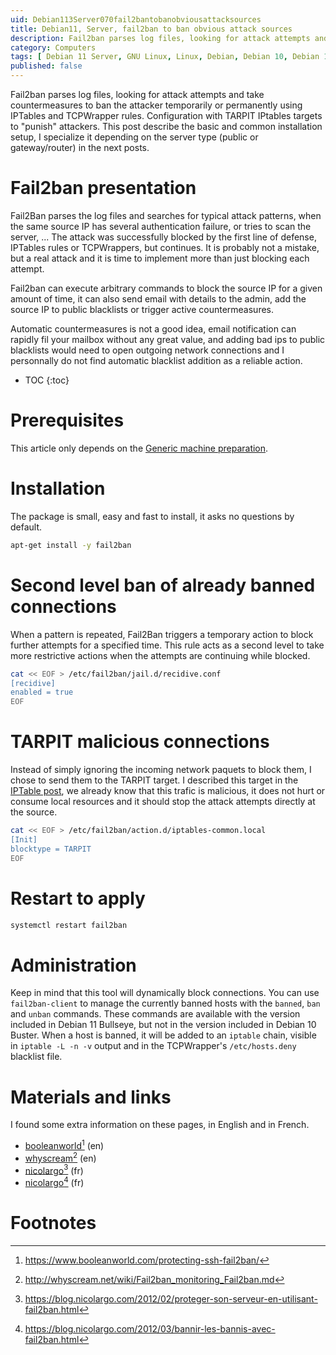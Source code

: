 ```yaml
---
uid: Debian113Server070fail2bantobanobviousattacksources
title: Debian11, Server, fail2ban to ban obvious attack sources
description: Fail2ban parses log files, looking for attack attempts and take countermeasures to ban the attacker temporarily or permanently using IPTables and TCPWrapper rules. Configuration with TARPIT IPtables targets to "punish" attackers. This post describe the basic and common installation setup, I specialize it depending on the server type (public or gateway/router) in the next posts.
category: Computers
tags: [ Debian 11 Server, GNU Linux, Linux, Debian, Debian 10, Debian 11, Buster, Bullseye, Server, Installation, Fail2ban, TARPIT, Ban, Security, IPTables, TCPWrappers ]
published: false
---
```


Fail2ban parses log files, looking for attack attempts and take countermeasures to ban the attacker temporarily or permanently using IPTables and TCPWrapper rules. Configuration with TARPIT IPtables targets to "punish" attackers. This post describe the basic and common installation setup, I specialize it depending on the server type (public or gateway/router) in the next posts.

# Fail2ban presentation

Fail2Ban parses the log files and searches for typical attack patterns, when the same source IP has several authentication failure, or tries to scan the server, ... The attack was successfully blocked by the first line of defense, IPTables rules or TCPWrappers, but continues. It is probably not a mistake, but a real attack and it is time to implement more than just blocking each attempt. 

Fail2ban can execute arbitrary commands to block the source IP for a given amount of time, it can also send email with details to the admin, add the source IP to public blacklists or trigger active countermeasures. 

Automatic countermeasures is not a good idea, email notification can rapidly fil your mailbox without any great value, and adding bad ips to public blacklists would need to open outgoing network connections and I personnally do not find automatic blacklist addition as a reliable action.

* TOC
{:toc}

# Prerequisites
This article only depends on the [Generic machine preparation](/pages/en/tags/#debian11-preparation).

# Installation
The package is small, easy and fast to install, it asks no questions by default.
```bash
apt-get install -y fail2ban
```

# Second level ban of already banned connections
When a pattern is repeated, Fail2Ban triggers a temporary action to block further attempts for a specified time. This rule acts as a second level to take more restrictive actions when the attempts are continuing while blocked.
```bash
cat << EOF > /etc/fail2ban/jail.d/recidive.conf
[recidive]
enabled = true
EOF
```

# TARPIT malicious connections
Instead of simply ignoring the incoming network paquets to block them, I chose to send them to the TARPIT target. I described this target in the [IPTable post](), we already know that this trafic is malicious, it does not hurt or consume local resources and it should stop the attack attempts directly at the source.
```bash
cat << EOF > /etc/fail2ban/action.d/iptables-common.local
[Init]
blocktype = TARPIT
EOF
```

# Restart to apply
```bash
systemctl restart fail2ban
```

# Administration
Keep in mind that this tool will dynamically block connections. You can use `fail2ban-client` to manage the currently banned hosts with the `banned`, `ban` and `unban` commands. These commands are available with the version included in Debian 11 Bullseye, but not in the version included in Debian 10 Buster. When a host is banned, it will be added to an `iptable` chain, visible in `iptable -L -n -v` output and in the TCPWrapper's `/etc/hosts.deny` blacklist file.

# Materials and links

I found some extra information on these pages, in English and in French.
- [booleanworld][booleanworld][^1] (en)
- [whyscream][whyscream][^2] (en)
- [nicolargo][nicolargo1][^3] (fr)
- [nicolargo][nicolargo2][^4] (fr)

# Footnotes

[booleanworld]: https://www.booleanworld.com/protecting-ssh-fail2ban/ "Protecting SSH with Fail2Ban"
[whyscream]: http://whyscream.net/wiki/Fail2ban_monitoring_Fail2ban.md "Monitoring with Fail2ban"
[nicolargo1]: https://blog.nicolargo.com/2012/02/proteger-son-serveur-en-utilisant-fail2ban.html "Protéger son serveur avec Fail2ban"
[nicolargo2]: https://blog.nicolargo.com/2012/03/bannir-les-bannis-avec-fail2ban.html "Bannir les bannis avec Fail2ban"

[^1]: https://www.booleanworld.com/protecting-ssh-fail2ban/
[^2]: http://whyscream.net/wiki/Fail2ban_monitoring_Fail2ban.md
[^3]: https://blog.nicolargo.com/2012/02/proteger-son-serveur-en-utilisant-fail2ban.html
[^4]: https://blog.nicolargo.com/2012/03/bannir-les-bannis-avec-fail2ban.html
